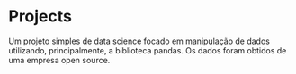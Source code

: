 # Projects

Um projeto simples de data science focado em manipulação de dados utilizando, principalmente, a biblioteca pandas.
Os dados foram obtidos de uma empresa open source.

